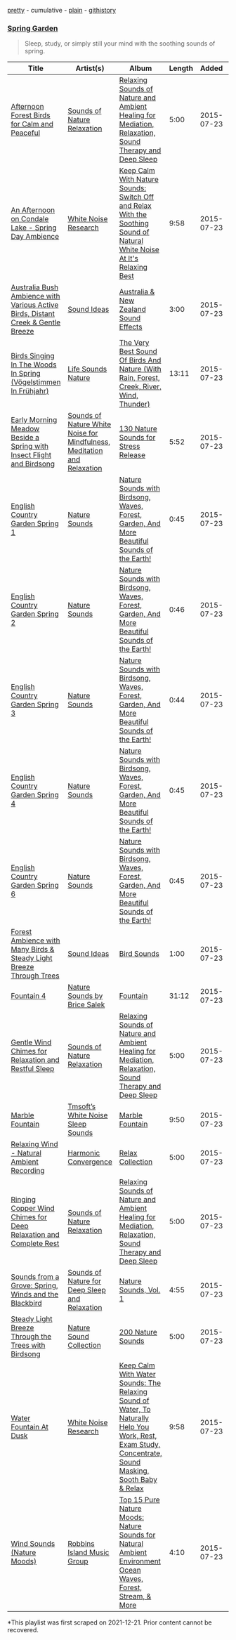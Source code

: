 [pretty](/playlists/pretty/6YMK6nqc1jS11fGraCU1o2.md) - cumulative - [plain](/playlists/plain/6YMK6nqc1jS11fGraCU1o2) - [githistory](https://github.githistory.xyz/mackorone/spotify-playlist-archive/blob/main/playlists/plain/6YMK6nqc1jS11fGraCU1o2)

### [Spring Garden](https://open.spotify.com/playlist/0IT83lmkNTS30YpPEEBV9M)

> Sleep, study, or simply still your mind with the soothing sounds of spring.

| Title | Artist(s) | Album | Length | Added | Removed |
|---|---|---|---|---|---|
| [Afternoon Forest Birds for Calm and Peaceful](https://open.spotify.com/track/60KDOdj9i2A1v3ABF7rcGL) | [Sounds of Nature Relaxation](https://open.spotify.com/artist/3OcK6BciYu6g7tSvrX5BKO) | [Relaxing Sounds of Nature and Ambient Healing for Mediation, Relaxation, Sound Therapy and Deep Sleep](https://open.spotify.com/album/4R2OiwIzrKNnd6jgBBce1t) | 5:00 | 2015-07-23 |  |
| [An Afternoon on Condale Lake \- Spring Day Ambience](https://open.spotify.com/track/0bgPj0CiU7P6ht6N5Fhhwg) | [White Noise Research](https://open.spotify.com/artist/2LFckOYhr4hG0PtLqHYWkz) | [Keep Calm With Nature Sounds: Switch Off and Relax With the Soothing Sound of Natural White Noise At It's Relaxing Best](https://open.spotify.com/album/2HntqbsmDmZ6EzFU834b8H) | 9:58 | 2015-07-23 |  |
| [Australia Bush Ambience with Various Active Birds, Distant Creek & Gentle Breeze](https://open.spotify.com/track/1Q2FizQBM9Ohe4rJaqN7vJ) | [Sound Ideas](https://open.spotify.com/artist/5zFOVxtYkKdqwYdG9bASRR) | [Australia & New Zealand Sound Effects](https://open.spotify.com/album/1TKj7z4rMi89YEVUmfVvZg) | 3:00 | 2015-07-23 |  |
| [Birds Singing In The Woods In Spring \(Vögelstimmen In Frühjahr\)](https://open.spotify.com/track/1bpcVFaRNM4Y0bpVwREKfN) | [Life Sounds Nature](https://open.spotify.com/artist/0SGJ24mW8PvCH3O8GeXSFg) | [The Very Best Sound Of Birds And Nature \(With Rain, Forest, Creek, River, Wind, Thunder\)](https://open.spotify.com/album/2rrNOxZ5jEL4KaJUGbyzuV) | 13:11 | 2015-07-23 |  |
| [Early Morning Meadow Beside a Spring with Insect Flight and Birdsong](https://open.spotify.com/track/3crB13U2NAu4iJkhll8zYU) | [Sounds of Nature White Noise for Mindfulness](https://open.spotify.com/artist/0zdbjPWNvPDp1a6ceg7v4S), [Meditation and Relaxation](https://open.spotify.com/artist/2XSFe8oDs953vSslwPJ2FE) | [130 Nature Sounds for Stress Release](https://open.spotify.com/album/3QMKe1MdmnSwouVLk3XRVU) | 5:52 | 2015-07-23 |  |
| [English Country Garden Spring 1](https://open.spotify.com/track/02rXNLZXLnqR9ybPa5KXGe) | [Nature Sounds](https://open.spotify.com/artist/4NqS7DbPFYwZmniGHCPMpm) | [Nature Sounds with Birdsong, Waves, Forest, Garden, And More Beautiful Sounds of the Earth!](https://open.spotify.com/album/2e1fX5VtzVOiIHiIHTp9J4) | 0:45 | 2015-07-23 |  |
| [English Country Garden Spring 2](https://open.spotify.com/track/1gT7DIomhJDMyyswnocgMi) | [Nature Sounds](https://open.spotify.com/artist/4NqS7DbPFYwZmniGHCPMpm) | [Nature Sounds with Birdsong, Waves, Forest, Garden, And More Beautiful Sounds of the Earth!](https://open.spotify.com/album/2e1fX5VtzVOiIHiIHTp9J4) | 0:46 | 2015-07-23 |  |
| [English Country Garden Spring 3](https://open.spotify.com/track/7IkqiIBHaAqMkuOb2WBAmt) | [Nature Sounds](https://open.spotify.com/artist/4NqS7DbPFYwZmniGHCPMpm) | [Nature Sounds with Birdsong, Waves, Forest, Garden, And More Beautiful Sounds of the Earth!](https://open.spotify.com/album/2e1fX5VtzVOiIHiIHTp9J4) | 0:44 | 2015-07-23 |  |
| [English Country Garden Spring 4](https://open.spotify.com/track/3nX4mKA6JAEjZyc8RDG5hm) | [Nature Sounds](https://open.spotify.com/artist/4NqS7DbPFYwZmniGHCPMpm) | [Nature Sounds with Birdsong, Waves, Forest, Garden, And More Beautiful Sounds of the Earth!](https://open.spotify.com/album/2e1fX5VtzVOiIHiIHTp9J4) | 0:45 | 2015-07-23 |  |
| [English Country Garden Spring 6](https://open.spotify.com/track/4Otwn26YNemiwFt3NyLEeD) | [Nature Sounds](https://open.spotify.com/artist/4NqS7DbPFYwZmniGHCPMpm) | [Nature Sounds with Birdsong, Waves, Forest, Garden, And More Beautiful Sounds of the Earth!](https://open.spotify.com/album/2e1fX5VtzVOiIHiIHTp9J4) | 0:45 | 2015-07-23 |  |
| [Forest Ambience with Many Birds & Steady Light Breeze Through Trees](https://open.spotify.com/track/1YbjfXGLKLtothWKMJjQfB) | [Sound Ideas](https://open.spotify.com/artist/5zFOVxtYkKdqwYdG9bASRR) | [Bird Sounds](https://open.spotify.com/album/6bdyC8eINnuKhBfuzAaOha) | 1:00 | 2015-07-23 |  |
| [Fountain 4](https://open.spotify.com/track/4zheMvCKOVUhYCDftdSqfJ) | [Nature Sounds by Brice Salek](https://open.spotify.com/artist/5E9MzHtNIfaJkzcMvZaVso) | [Fountain](https://open.spotify.com/album/65vwupI49TVegBJCLZenPz) | 31:12 | 2015-07-23 |  |
| [Gentle Wind Chimes for Relaxation and Restful Sleep](https://open.spotify.com/track/2Tcy6667yHLgHIUWaeGXJl) | [Sounds of Nature Relaxation](https://open.spotify.com/artist/3OcK6BciYu6g7tSvrX5BKO) | [Relaxing Sounds of Nature and Ambient Healing for Mediation, Relaxation, Sound Therapy and Deep Sleep](https://open.spotify.com/album/4R2OiwIzrKNnd6jgBBce1t) | 5:00 | 2015-07-23 |  |
| [Marble Fountain](https://open.spotify.com/track/4COj2uKPYtjdaJUSpB0X5t) | [Tmsoft’s White Noise Sleep Sounds](https://open.spotify.com/artist/3HykQi5PlnOTB8tjm11KkK) | [Marble Fountain](https://open.spotify.com/album/0jYN9Ts5UCkh3cw0kowJzq) | 9:50 | 2015-07-23 |  |
| [Relaxing Wind \- Natural Ambient Recording](https://open.spotify.com/track/4swXaHpMom9NZrKhhDvKEQ) | [Harmonic Convergence](https://open.spotify.com/artist/3Ua9AG4MxiNfJFUGFrbPF6) | [Relax Collection](https://open.spotify.com/album/5lHFGkURbVhyccwOV00UCM) | 5:00 | 2015-07-23 |  |
| [Ringing Copper Wind Chimes for Deep Relaxation and Complete Rest](https://open.spotify.com/track/34YlgInYTX9UT7xn8avh6M) | [Sounds of Nature Relaxation](https://open.spotify.com/artist/3OcK6BciYu6g7tSvrX5BKO) | [Relaxing Sounds of Nature and Ambient Healing for Mediation, Relaxation, Sound Therapy and Deep Sleep](https://open.spotify.com/album/4R2OiwIzrKNnd6jgBBce1t) | 5:00 | 2015-07-23 |  |
| [Sounds from a Grove: Spring, Winds and the Blackbird](https://open.spotify.com/track/0n4jHV3EiPltlDNdH7Wnge) | [Sounds of Nature for Deep Sleep and Relaxation](https://open.spotify.com/artist/4ySg2RpU87lkfiOAk0p92z) | [Nature Sounds, Vol\. 1](https://open.spotify.com/album/13oPshPmNvCmk4Hj4vAdPJ) | 4:55 | 2015-07-23 |  |
| [Steady Light Breeze Through the Trees with Birdsong](https://open.spotify.com/track/54Hy1ueDArdKDflGYtyXoU) | [Nature Sound Collection](https://open.spotify.com/artist/0qhhlPFVV3YoxoB4jtqvkx) | [200 Nature Sounds](https://open.spotify.com/album/4GWSfEGWNCOGWvTkkiIgYn) | 5:00 | 2015-07-23 |  |
| [Water Fountain At Dusk](https://open.spotify.com/track/1SdUQmIoiy5hOyoDGjxvy2) | [White Noise Research](https://open.spotify.com/artist/2LFckOYhr4hG0PtLqHYWkz) | [Keep Calm With Water Sounds: The Relaxing Sound of Water, To Naturally Help You Work, Rest, Exam Study, Concentrate, Sound Masking, Sooth Baby & Relax](https://open.spotify.com/album/6Yq03z3rmXh2WnzvpWF1hJ) | 9:58 | 2015-07-23 |  |
| [Wind Sounds \(Nature Moods\)](https://open.spotify.com/track/71XBDnvX1xIRqhnmd04xpU) | [Robbins Island Music Group](https://open.spotify.com/artist/3HGpQkENCx0Yl4vFTPde3t) | [Top 15 Pure Nature Moods: Nature Sounds for Natural Ambient Environment Ocean Waves, Forest, Stream, & More](https://open.spotify.com/album/2RiyhB1EXoAx52o0imDh00) | 4:10 | 2015-07-23 |  |

\*This playlist was first scraped on 2021-12-21. Prior content cannot be recovered.